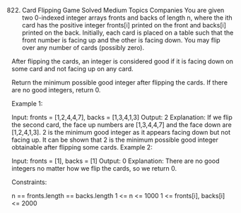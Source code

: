 822. Card Flipping Game
Solved
Medium
Topics
Companies
You are given two 0-indexed integer arrays fronts and backs of length n, where the ith card has the positive integer fronts[i] printed on the front and backs[i] printed on the back. Initially, each card is placed on a table such that the front number is facing up and the other is facing down. You may flip over any number of cards (possibly zero).

After flipping the cards, an integer is considered good if it is facing down on some card and not facing up on any card.

Return the minimum possible good integer after flipping the cards. If there are no good integers, return 0.

 

Example 1:

Input: fronts = [1,2,4,4,7], backs = [1,3,4,1,3]
Output: 2
Explanation:
If we flip the second card, the face up numbers are [1,3,4,4,7] and the face down are [1,2,4,1,3].
2 is the minimum good integer as it appears facing down but not facing up.
It can be shown that 2 is the minimum possible good integer obtainable after flipping some cards.
Example 2:

Input: fronts = [1], backs = [1]
Output: 0
Explanation:
There are no good integers no matter how we flip the cards, so we return 0.
 

Constraints:

n == fronts.length == backs.length
1 <= n <= 1000
1 <= fronts[i], backs[i] <= 2000
